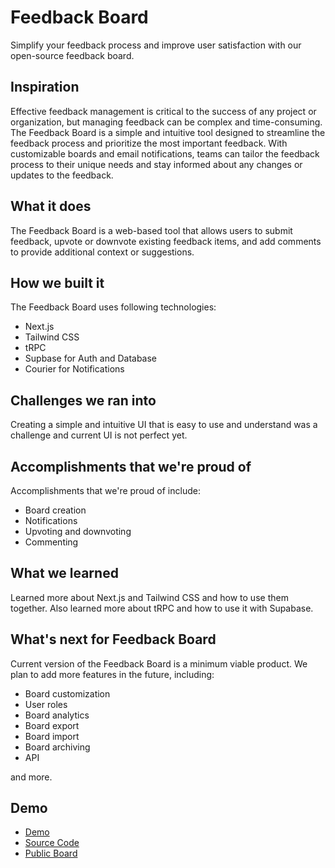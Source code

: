 # Feedback Board

Simplify your feedback process and improve user satisfaction with our open-source feedback board.

## Inspiration

Effective feedback management is critical to the success of any project or organization, but managing feedback can be complex and time-consuming. The Feedback Board is a simple and intuitive tool designed to streamline the feedback process and prioritize the most important feedback. With customizable boards and email notifications, teams can tailor the feedback process to their unique needs and stay informed about any changes or updates to the feedback.

## What it does

The Feedback Board is a web-based tool that allows users to submit feedback, upvote or downvote existing feedback items, and add comments to provide additional context or suggestions.

## How we built it

The Feedback Board uses following technologies:

- Next.js
- Tailwind CSS
- tRPC
- Supbase for Auth and Database
- Courier for Notifications

## Challenges we ran into

Creating a simple and intuitive UI that is easy to use and understand was a challenge and current UI is not perfect yet.

## Accomplishments that we're proud of

Accomplishments that we're proud of include:

- Board creation
- Notifications
- Upvoting and downvoting
- Commenting

## What we learned

Learned more about Next.js and Tailwind CSS and how to use them together. Also learned more about tRPC and how to use it with Supabase.

## What's next for Feedback Board

Current version of the Feedback Board is a minimum viable product. We plan to add more features in the future, including:

- Board customization
- User roles
- Board analytics
- Board export
- Board import
- Board archiving
- API 

and more.


## Demo

- [Demo](https://feedbackboard.vercel.app/)
- [Source Code](https://github.com/n4ze3m/feedback-board)
- [Public Board](https://feedbackboard.vercel.app/board/feature-board-1676890174856)